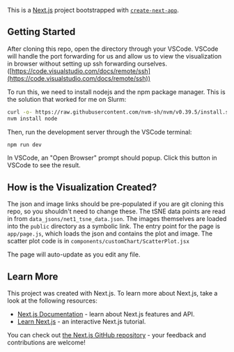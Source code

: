 This is a [Next.js](https://nextjs.org/) project bootstrapped with [`create-next-app`](https://github.com/vercel/next.js/tree/canary/packages/create-next-app).

## Getting Started

After cloning this repo, open the directory through your VSCode. VSCode will handle the port forwarding for us and allow us to view the visualization in browser without setting up ssh forwarding ourselves. ([https://code.visualstudio.com/docs/remote/ssh](https://code.visualstudio.com/docs/remote/ssh))

To run this, we need to install nodejs and the npm package manager. This is the solution that worked for me on Slurm:
```bash
curl -o- https://raw.githubusercontent.com/nvm-sh/nvm/v0.39.5/install.sh | bash
nvm install node
```

Then, run the development server through the VSCode terminal:

```bash
npm run dev
```

In VSCode, an "Open Browser" prompt should popup. Click this button in VSCode to see the result.

## How is the Visualization Created? 

The json and image links should be pre-populated if you are git cloning this repo, so you shouldn't need to change these. 
The tSNE data points are read in from `data_jsons/net1_tsne_data.json`.
The images themselves are loaded into the `public` directory as a symbolic link.
The entry point for the page is `app/page.js`, which loads the json and contains the plot and image.
The scatter plot code is in `components/customChart/ScatterPlot.jsx`

The page will auto-update as you edit any file.

## Learn More

This project was created with Next.js. 
To learn more about Next.js, take a look at the following resources:

- [Next.js Documentation](https://nextjs.org/docs) - learn about Next.js features and API.
- [Learn Next.js](https://nextjs.org/learn) - an interactive Next.js tutorial.

You can check out [the Next.js GitHub repository](https://github.com/vercel/next.js/) - your feedback and contributions are welcome!
